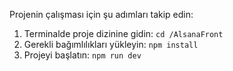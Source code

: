 Projenin çalışması için şu adımları takip edin:  
1. Terminalde proje dizinine gidin: `cd /AlsanaFront`  
2. Gerekli bağımlılıkları yükleyin: `npm install`  
3. Projeyi başlatın: `npm run dev`  
